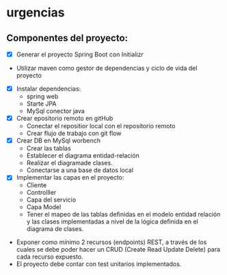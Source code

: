 # urgencias

## Componentes del proyecto:
- [x] Generar el proyecto Spring Boot con Initializr 
 - Utilizar maven como gestor de dependencias y ciclo de vida del
proyecto
  - [x] Instalar dependencias:
     - spring web
     - Starte JPA
     - MySql conector java
- [x] Crear epositorio remoto en gitHub
   - Conectar el repositior local con el repositorio remoto
   - Crear flujo de trabajo con git flow
 - [x] Crear DB en MySql worbench
    - Crear las tablas
    - Establecer el diagrama entidad-relación
    - Realizar el diagramade clases.
    - Conectarse a una base de datos local 
- [x] Implementar las capas en el proyecto:
    - Cliente
    - Controlller
    - Capa del servicio 
    - Capa Model 
    - Tener el mapeo de las tablas definidas en el modelo entidad relación y
las clases implementadas a nivel de la lógica definida en el diagrama
de clases.
- Exponer como mínimo 2 recursos (endpoints) REST, a través de los
cuales se debe poder hacer un CRUD (Create Read Update Delete)
para cada recurso expuesto.
- El proyecto debe contar con test unitarios implementados.
    
    
